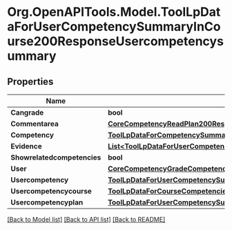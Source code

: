 # Org.OpenAPITools.Model.ToolLpDataForUserCompetencySummaryInCourse200ResponseUsercompetencysummary

## Properties

Name | Type | Description | Notes
------------ | ------------- | ------------- | -------------
**Cangrade** | **bool** | cangrade | 
**Commentarea** | [**CoreCompetencyReadPlan200ResponseCommentarea**](CoreCompetencyReadPlan200ResponseCommentarea.md) |  | [optional] 
**Competency** | [**ToolLpDataForCompetencySummary200Response**](ToolLpDataForCompetencySummary200Response.md) |  | 
**Evidence** | [**List&lt;ToolLpDataForUserCompetencySummary200ResponseEvidenceInner&gt;**](ToolLpDataForUserCompetencySummary200ResponseEvidenceInner.md) |  | 
**Showrelatedcompetencies** | **bool** | showrelatedcompetencies | 
**User** | [**CoreCompetencyGradeCompetency200ResponseActionuser**](CoreCompetencyGradeCompetency200ResponseActionuser.md) |  | 
**Usercompetency** | [**ToolLpDataForUserCompetencySummary200ResponseUsercompetency**](ToolLpDataForUserCompetencySummary200ResponseUsercompetency.md) |  | [optional] 
**Usercompetencycourse** | [**ToolLpDataForCourseCompetenciesPage200ResponseCompetenciesInnerUsercompetencycourse**](ToolLpDataForCourseCompetenciesPage200ResponseCompetenciesInnerUsercompetencycourse.md) |  | [optional] 
**Usercompetencyplan** | [**ToolLpDataForUserCompetencySummary200ResponseUsercompetencyplan**](ToolLpDataForUserCompetencySummary200ResponseUsercompetencyplan.md) |  | [optional] 

[[Back to Model list]](../README.md#documentation-for-models) [[Back to API list]](../README.md#documentation-for-api-endpoints) [[Back to README]](../README.md)

